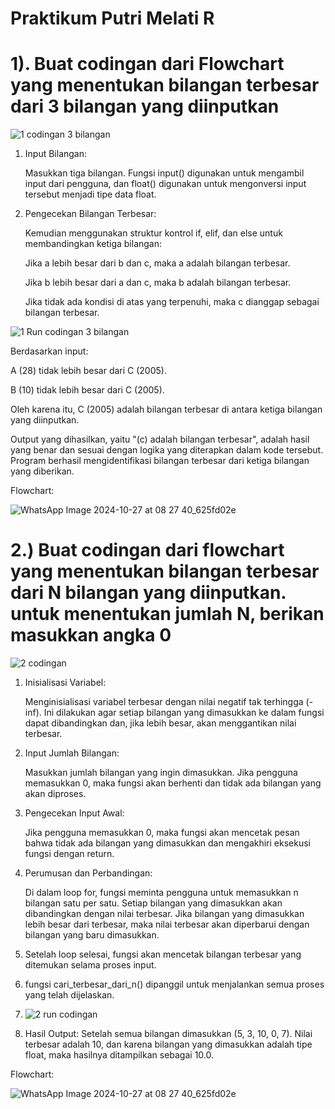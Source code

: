 # Praktikum Putri Melati R
# 1). Buat codingan dari Flowchart yang menentukan bilangan terbesar dari 3 bilangan yang diinputkan 

![1  codingan 3 bilangan](https://github.com/user-attachments/assets/8e12eb17-1b3e-4bb2-a107-75050c85a356)

1. Input Bilangan:
   
   Masukkan tiga bilangan. Fungsi input() digunakan untuk mengambil input dari pengguna, dan float() digunakan untuk mengonversi input tersebut menjadi tipe data float.
   
3. Pengecekan Bilangan Terbesar:
   
   Kemudian menggunakan struktur kontrol if, elif, dan else untuk membandingkan ketiga bilangan:
   
      Jika a lebih besar dari b dan c, maka a adalah bilangan terbesar.
   
      Jika b lebih besar dari a dan c, maka b adalah bilangan terbesar.
   
      Jika tidak ada kondisi di atas yang terpenuhi, maka c dianggap sebagai bilangan terbesar.
   
![1  Run codingan 3 bilangan](https://github.com/user-attachments/assets/9f03291b-bf67-4a1e-a712-139c6b27640d)

Berdasarkan input:

A (28) tidak lebih besar dari C (2005).

B (10) tidak lebih besar dari C (2005).

Oleh karena itu, C (2005) adalah bilangan terbesar di antara ketiga bilangan yang diinputkan.

Output yang dihasilkan, yaitu "(c) adalah bilangan terbesar", adalah hasil yang benar dan sesuai dengan logika yang diterapkan dalam kode tersebut. Program berhasil mengidentifikasi bilangan terbesar dari ketiga bilangan yang diberikan.

Flowchart:

![WhatsApp Image 2024-10-27 at 08 27 40_625fd02e](https://github.com/user-attachments/assets/6e209b2d-f0a7-4f4d-bebd-6b4d72aee6f0)

# 2.) Buat codingan dari flowchart yang menentukan bilangan terbesar dari N bilangan yang diinputkan. untuk menentukan jumlah N, berikan masukkan angka 0

![2 codingan](https://github.com/user-attachments/assets/5e42bc30-dc4b-4102-9ebc-4b7b4006607a)

1. Inisialisasi Variabel:
   
   Menginisialisasi variabel terbesar dengan nilai negatif tak terhingga (-inf). Ini dilakukan agar setiap bilangan yang dimasukkan ke dalam fungsi dapat dibandingkan dan, jika lebih besar, akan menggantikan        nilai terbesar.
   
2. Input Jumlah Bilangan:
   
   Masukkan jumlah bilangan yang ingin dimasukkan. Jika pengguna memasukkan 0, maka fungsi akan berhenti dan tidak ada bilangan yang akan diproses.

3. Pengecekan Input Awal:

   Jika pengguna memasukkan 0, maka fungsi akan mencetak pesan bahwa tidak ada bilangan yang dimasukkan dan mengakhiri eksekusi fungsi dengan return.

4. Perumusan dan Perbandingan:

   Di dalam loop for, fungsi meminta pengguna untuk memasukkan n bilangan satu per satu. Setiap bilangan yang dimasukkan akan dibandingkan dengan nilai terbesar. Jika bilangan yang dimasukkan lebih besar dari       terbesar, maka nilai terbesar akan diperbarui dengan bilangan yang baru dimasukkan.

5. Setelah loop selesai, fungsi akan mencetak bilangan terbesar yang ditemukan selama proses input.

6. fungsi cari_terbesar_dari_n() dipanggil untuk menjalankan semua proses yang telah dijelaskan.
   
7. ![2  run codingan](https://github.com/user-attachments/assets/e5672e8b-446b-4776-b168-dae2f075af1b)

8. Hasil Output: Setelah semua bilangan dimasukkan (5, 3, 10, 0, 7). Nilai terbesar adalah 10, dan karena bilangan yang dimasukkan adalah tipe float, maka hasilnya ditampilkan sebagai 10.0.

Flowchart:

![WhatsApp Image 2024-10-27 at 08 27 40_625fd02e](https://github.com/user-attachments/assets/9bb050e6-2527-4cd2-9a0a-4353f54ce7b0)



